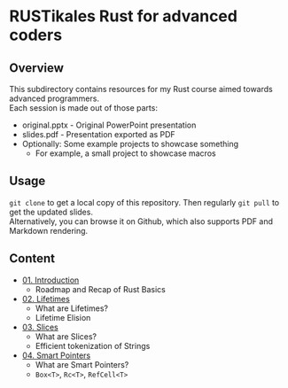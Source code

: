 # RUSTikales Rust for advanced coders
## Overview
This subdirectory contains resources for my Rust course aimed towards advanced programmers.  
Each session is made out of those parts:
- original.pptx - Original PowerPoint presentation
- slides.pdf - Presentation exported as PDF
- Optionally: Some example projects to showcase something
  - For example, a small project to showcase macros
## Usage
`git clone` to get a local copy of this repository. Then regularly `git pull` to get the updated slides.  
Alternatively, you can browse it on Github, which also supports PDF and Markdown rendering.  
## Content
- [01. Introduction](./01%20-%20Introduction/)
  - Roadmap and Recap of Rust Basics
- [02. Lifetimes](./02%20-%20Lifetimes/)
  - What are Lifetimes?
  - Lifetime Elision
- [03. Slices](./03%20-%20Slices/)
  - What are Slices?
  - Efficient tokenization of Strings
- [04. Smart Pointers](./04%20-%20Smart%20Pointers/)
  - What are Smart Pointers?
  - `Box<T>`, `Rc<T>`, `RefCell<T>`